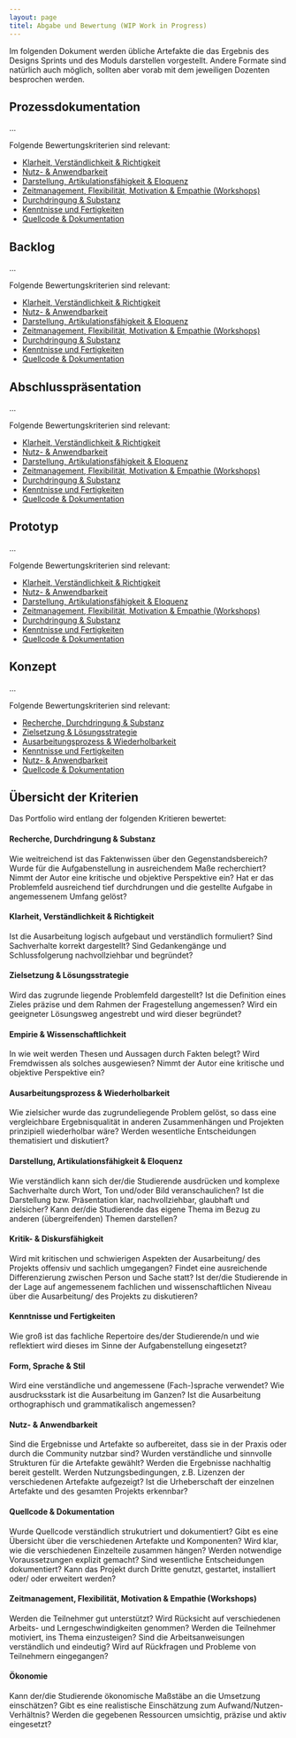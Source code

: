 ```yaml
---
layout: page
titel: Abgabe und Bewertung (WIP Work in Progress)
---
```


Im folgenden Dokument werden übliche Artefakte die das Ergebnis des Designs Sprints und des Moduls darstellen vorgestellt. Andere Formate sind natürlich auch möglich, sollten aber vorab mit dem jeweiligen Dozenten besprochen werden.

## Prozessdokumentation

...

Folgende Bewertungskriterien sind relevant:
- [Klarheit, Verständlichkeit & Richtigkeit](/mi-master-wtw/formate/#klarheit-verständlichkeit--richtigkeit)
- [Nutz- & Anwendbarkeit](/mi-master-wtw/formate/#nutz---anwendbarkeit)
- [Darstellung, Artikulationsfähigkeit & Eloquenz](/mi-master-wtw/formate/#darstellung-artikulationsfähigkeit--eloquenz)
- [Zeitmanagement, Flexibilität, Motivation &amp; Empathie (Workshops)](/mi-master-wtw/formate/#zeitmanagement-flexibilität-motivation--empathie-workshops)
- [Durchdringung & Substanz](/mi-master-wtw/formate/#recherche-durchdringung--substanz)
- [Kenntnisse und Fertigkeiten](/mi-master-wtw/formate/#kenntnisse-und-fertigkeiten)
- [Quellcode & Dokumentation](/mi-master-wtw/formate/#quellcode--dokumentation)

## Backlog

...

Folgende Bewertungskriterien sind relevant:
- [Klarheit, Verständlichkeit & Richtigkeit](/mi-master-wtw/formate/#klarheit-verständlichkeit--richtigkeit)
- [Nutz- & Anwendbarkeit](/mi-master-wtw/formate/#nutz---anwendbarkeit)
- [Darstellung, Artikulationsfähigkeit & Eloquenz](/mi-master-wtw/formate/#darstellung-artikulationsfähigkeit--eloquenz)
- [Zeitmanagement, Flexibilität, Motivation &amp; Empathie (Workshops)](/mi-master-wtw/formate/#zeitmanagement-flexibilität-motivation--empathie-workshops)
- [Durchdringung & Substanz](/mi-master-wtw/formate/#recherche-durchdringung--substanz)
- [Kenntnisse und Fertigkeiten](/mi-master-wtw/formate/#kenntnisse-und-fertigkeiten)
- [Quellcode & Dokumentation](/mi-master-wtw/formate/#quellcode--dokumentation)

## Abschlusspräsentation

...

Folgende Bewertungskriterien sind relevant:
- [Klarheit, Verständlichkeit & Richtigkeit](/mi-master-wtw/formate/#klarheit-verständlichkeit--richtigkeit)
- [Nutz- & Anwendbarkeit](/mi-master-wtw/formate/#nutz---anwendbarkeit)
- [Darstellung, Artikulationsfähigkeit & Eloquenz](/mi-master-wtw/formate/#darstellung-artikulationsfähigkeit--eloquenz)
- [Zeitmanagement, Flexibilität, Motivation &amp; Empathie (Workshops)](/mi-master-wtw/formate/#zeitmanagement-flexibilität-motivation--empathie-workshops)
- [Durchdringung & Substanz](/mi-master-wtw/formate/#recherche-durchdringung--substanz)
- [Kenntnisse und Fertigkeiten](/mi-master-wtw/formate/#kenntnisse-und-fertigkeiten)
- [Quellcode & Dokumentation](/mi-master-wtw/formate/#quellcode--dokumentation)

## Prototyp

...

Folgende Bewertungskriterien sind relevant:
- [Klarheit, Verständlichkeit & Richtigkeit](/mi-master-wtw/formate/#klarheit-verständlichkeit--richtigkeit)
- [Nutz- & Anwendbarkeit](/mi-master-wtw/formate/#nutz---anwendbarkeit)
- [Darstellung, Artikulationsfähigkeit & Eloquenz](/mi-master-wtw/formate/#darstellung-artikulationsfähigkeit--eloquenz)
- [Zeitmanagement, Flexibilität, Motivation &amp; Empathie (Workshops)](/mi-master-wtw/formate/#zeitmanagement-flexibilität-motivation--empathie-workshops)
- [Durchdringung & Substanz](/mi-master-wtw/formate/#recherche-durchdringung--substanz)
- [Kenntnisse und Fertigkeiten](/mi-master-wtw/formate/#kenntnisse-und-fertigkeiten)
- [Quellcode & Dokumentation](/mi-master-wtw/formate/#quellcode--dokumentation)


## Konzept

...

Folgende Bewertungskriterien sind relevant:
- [Recherche, Durchdringung & Substanz](/mi-master-wtw/formate/#recherche-durchdringung--substanz)
- [Zielsetzung & Lösungsstrategie](/mi-master-wtw/formate/#zielsetzung--lösungsstrategie)
- [Ausarbeitungsprozess & Wiederholbarkeit](/mi-master-wtw/formate/#ausarbeitungsprozess--wiederholbarkeit)
- [Kenntnisse und Fertigkeiten](/mi-master-wtw/formate/#kenntnisse-und-fertigkeiten)
- [Nutz- & Anwendbarkeit](/mi-master-wtw/formate/#nutz---anwendbarkeit)
- [Quellcode & Dokumentation](/mi-master-wtw/formate/#quellcode--dokumentation)


## Übersicht der Kriterien

Das Portfolio wird entlang der folgenden Kritieren bewertet:

#### Recherche, Durchdringung & Substanz
<!-- [Recherche, Durchdringung & Substanz](/mi-master-wtw/formate/#recherche-durchdringung--substanz) -->
Wie weitreichend ist das Faktenwissen über den Gegenstandsbereich? Wurde für die Aufgabenstellung in ausreichendem Maße recherchiert? Nimmt der Autor eine kritische und objektive Perspektive ein? Hat er das Problemfeld ausreichend tief durchdrungen und die gestellte Aufgabe in angemessenem Umfang gelöst?

#### Klarheit, Verständlichkeit & Richtigkeit
<!-- [Klarheit, Verständlichkeit & Richtigkeit](/mi-master-wtw/formate/#klarheit-verständlichkeit--richtigkeit) -->
Ist die Ausarbeitung logisch aufgebaut und verständlich formuliert? Sind Sachverhalte korrekt dargestellt? Sind Gedankengänge und Schlussfolgerung nachvollziehbar und begründet?

#### Zielsetzung & Lösungsstrategie
<!-- [Zielsetzung & Lösungsstrategie](/mi-master-wtw/formate/#zielsetzung--lösungsstrategie) -->
Wird das zugrunde liegende Problemfeld dargestellt? Ist die Definition eines Zieles präzise und dem Rahmen der Fragestellung angemessen? Wird ein geeigneter Lösungsweg angestrebt und wird dieser begründet?

#### Empirie & Wissenschaftlichkeit
<!-- [Empirie & Wissenschaftlichkeit](/mi-master-wtw/formate/#empirie--wissenschaftlichkeit) -->
In wie weit werden Thesen und Aussagen durch Fakten belegt? Wird Fremdwissen als solches ausgewiesen? Nimmt der Autor eine kritische und objektive Perspektive ein?

#### Ausarbeitungsprozess & Wiederholbarkeit
<!-- [Ausarbeitungsprozess & Wiederholbarkeit](/mi-master-wtw/formate/#ausarbeitungsprozess--wiederholbarkeit)-->
Wie zielsicher wurde das zugrundeliegende Problem gelöst, so dass eine vergleichbare Ergebnisqualität in anderen Zusammenhängen und Projekten prinzipiell wiederholbar wäre? Werden wesentliche Entscheidungen thematisiert und diskutiert?

#### Darstellung, Artikulationsfähigkeit & Eloquenz
<!-- [Darstellung, Artikulationsfähigkeit & Eloquenz](/mi-master-wtw/formate/#darstellung-artikulationsfähigkeit--eloquenz) -->
Wie verständlich kann sich der/die Studierende ausdrücken und komplexe Sachverhalte durch Wort, Ton und/oder Bild veranschaulichen? Ist die Darstellung bzw. Präsentation klar, nachvollziehbar, glaubhaft und zielsicher? Kann der/die Studierende das eigene Thema im Bezug zu anderen (übergreifenden) Themen darstellen?

#### Kritik- & Diskursfähigkeit
<!-- [Kritik- & Diskursfähigkeit](/mi-master-wtw/formate/#kritik---diskursfähigkeit)-->
Wird mit kritischen und schwierigen Aspekten der Ausarbeitung/ des Projekts offensiv und sachlich umgegangen? Findet eine ausreichende Differenzierung zwischen Person und Sache statt? Ist der/die Studierende in der Lage auf angemessenem fachlichen und wissenschaftlichen Niveau über die Ausarbeitung/ des Projekts zu diskutieren?

#### Kenntnisse und Fertigkeiten
<!-- [Kenntnisse und Fertigkeiten](/mi-master-wtw/formate/#kenntnisse-und-fertigkeiten)-->
Wie groß ist das fachliche Repertoire des/der Studierende/n und wie reflektiert wird dieses im Sinne der Aufgabenstellung eingesetzt? 

#### Form, Sprache & Stil
<!-- [Form, Sprache & Stil](/mi-master-wtw/formate/#form-sprache--stil) -->
Wird eine verständliche und angemessene (Fach-)sprache verwendet? Wie ausdrucksstark ist die Ausarbeitung im Ganzen? Ist die Ausarbeitung orthographisch und grammatikalisch angemessen?

#### Nutz- & Anwendbarkeit
<!-- [Nutz- & Anwendbarkeit](/mi-master-wtw/formate/#nutz---anwendbarkeit)-->
Sind die Ergebnisse und Artefakte so aufbereitet, dass sie in der Praxis oder durch die Community nutzbar sind? Wurden verständliche und sinnvolle Strukturen für die Artefakte gewählt? Werden die Ergebnisse nachhaltig bereit gestellt. Werden Nutzungsbedingungen, z.B. Lizenzen der verschiedenen Artefakte aufgezeigt? Ist die Urheberschaft der einzelnen Artefakte und des gesamten Projekts erkennbar?

#### Quellcode & Dokumentation
<!-- [Quellcode & Dokumentation](/mi-master-wtw/formate/#quellcode--dokumentation) -->
Wurde Quellcode verständlich strukutriert und dokumentiert? Gibt es eine Übersicht über die verschiedenen Artefakte und Komponenten? Wird klar, wie die verschiedenen Einzelteile zusammen hängen? Werden notwendige Voraussetzungen explizit gemacht? Sind wesentliche Entscheidungen dokumentiert? Kann das Projekt durch Dritte genutzt, gestartet, installiert oder/ oder erweitert werden?

#### Zeitmanagement, Flexibilität, Motivation & Empathie (Workshops)
<!-- [Zeitmanagement, Flexibilität, Motivation &amp; Empathie (Workshops)](/mi-master-wtw/formate/#zeitmanagement-flexibilität-motivation--empathie-workshops)-->
Werden die Teilnehmer gut unterstützt? Wird Rücksicht auf verschiedenen Arbeits- und Lerngeschwindigkeiten genommen? Werden die Teilnehmer motiviert, ins Thema einzusteigen? Sind die Arbeitsanweisungen verständlich und eindeutig? Wird auf Rückfragen und Probleme von Teilnehmern eingegangen?

#### Ökonomie
<!-- [Ökonomie](/mi-master-wtw/formate/#ökonomie) -->
Kann der/die Studierende ökonomische Maßstäbe an die Umsetzung einschätzen? Gibt es eine realistische Einschätzung zum Aufwand/Nutzen-Verhältnis? Werden die gegebenen Ressourcen umsichtig, präzise und aktiv eingesetzt?